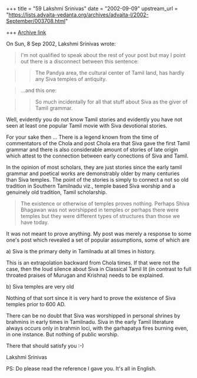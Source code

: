 +++
title = "59 Lakshmi Srinivas"
date = "2002-09-09"
upstream_url = "https://lists.advaita-vedanta.org/archives/advaita-l/2002-September/003708.html"

+++
[Archive link](https://lists.advaita-vedanta.org/archives/advaita-l/2002-September/003708.html)

On Sun, 8 Sep 2002, Lakshmi Srinivas wrote:

>I'm not qualified to speak about the rest of your post but may I point out
> there is a disconnect between this sentence:

> > The Pandya area, the cultural center of Tamil land, has
> > hardly any Siva temples of antiquity.

> ...and this one:

> > So much incidentally for all that
> > stuff about Siva as the giver of Tamil grammar.
>

Well, evidently you do not know Tamil stories and evidently you have not
seen at least one popular Tamil movie with Siva devotional stories.

For your sake then ... There is a legend known from the time of
commentators of the Chola and post Chola era that Siva gave the first Tamil
grammar and there is also considerable amount of stories of late origin
which attest to the connection between early conections of Siva and Tamil.

In the opinion of most scholars, they are just stories since the early
tamil grammar and poetical works are demonstrably older by many centuries
than Siva temples. The point of the stories is simply to connect a not so
old tradition in Southern Tamilnadu viz., temple based Siva worship and a
genuinely old tradition, Tamil scholarship.

> The existence or otherwise of temples proves nothing.  Perhaps Shiva
> Bhagawan was not worshipped in temples or perhaps there were temples but
> they were different types of structures than those we have today.

It was not meant to prove anything. My post was merely a response to some
one's post which revealed a set of popular assumptions, some of which are

a) Siva is the primary deity in Tamilnadu at all times in history.

This is an extrapolation backward from Chola times. If that were not the
case, then the loud silence about Siva in Classical Tamil lit (in contrast
to full throated praises of Murugan and Krishna) needs to be explained.

b) Siva temples are very old

Nothing of that sort since it is very hard to prove the existence of Siva
temples prior to 600 AD.

There can be no doubt that Siva was worshipped in personal shrines by
brahmins in early times in Tamilnadu. Siva in the early Tamil literature
always occurs only in brahmin loci, with the garhapatya fires burning even,
in one instance. But nothing of public worship.

There that should satisfy you :-)

Lakshmi Srinivas

PS: Do please read the reference I gave you. It's all in English.

